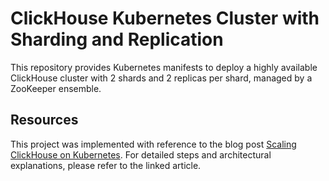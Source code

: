 # ClickHouse Kubernetes Cluster with Sharding and Replication

This repository provides Kubernetes manifests to deploy a highly available ClickHouse cluster with 2 shards and 2 replicas per shard, managed by a ZooKeeper ensemble.

## Resources

This project was implemented with reference to the blog post [Scaling ClickHouse on Kubernetes](https://www.abd.im/blog/scalingclickhouse). For detailed steps and architectural explanations, please refer to the linked article.